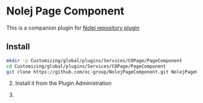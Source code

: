 # Nolej Page Component
This is a companion plugin for [Nolej repository plugin](https://github.com/oc-group/Nolej)

## Install

```bash
mkdir -p Customizing/global/plugins/Services/COPage/PageComponent
cd Customizing/global/plugins/Services/COPage/PageComponent
git clone https://github.com/oc-group/NolejPageComponent.git NolejPageComponent
```

2. Install it from the Plugin Administration

3. 
